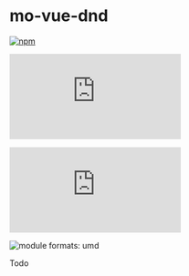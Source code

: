 # mo-vue-dnd

[![npm](https://img.shields.io/npm/v/mo-vue-dnd.svg)](https://www.npmjs.com/package/mo-vue-dnd)

![size](http://img.badgesize.io/https://unpkg.com/mo-vue-dnd/dist/mo-vue-dnd.umd.js?label=size)

![gzip size](http://img.badgesize.io/https://unpkg.com/mo-vue-dnd/dist/mo-vue-dnd.umd.js?label=gzip%20size&compression=gzip)

![module formats: umd](https://img.shields.io/badge/module%20formats-umd%2C%20cjs%2C%20esm-green.svg)


Todo
